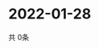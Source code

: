 # 2022-01-28
  共 0条

  <!-- BEGIN -->
  <!-- 最后更新时间Fri Jan 28 2022 19:02:49 GMT+0000 (Coordinated Universal Time) -->
  
  <!-- END -->
  
  